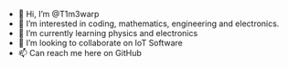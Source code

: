 - 👋 Hi, I’m @T1m3warp
- 👀 I’m interested in coding, mathematics, engineering and electronics.
- 🌱 I’m currently learning physics and electronics
- 💞️ I’m looking to collaborate on IoT Software
- 📫 Can reach me here on GitHub

<!---
T1m3warp/T1m3warp is a ✨ special ✨ repository because its `README.md` (this file) appears on your GitHub profile.
You can click the Preview link to take a look at your changes.
--->
